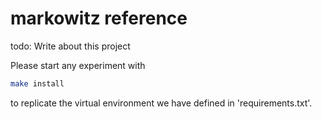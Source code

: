 # markowitz reference

todo: Write about this project


Please start any experiment with

```bash
make install
```

to replicate the virtual environment we have defined in 'requirements.txt'.
